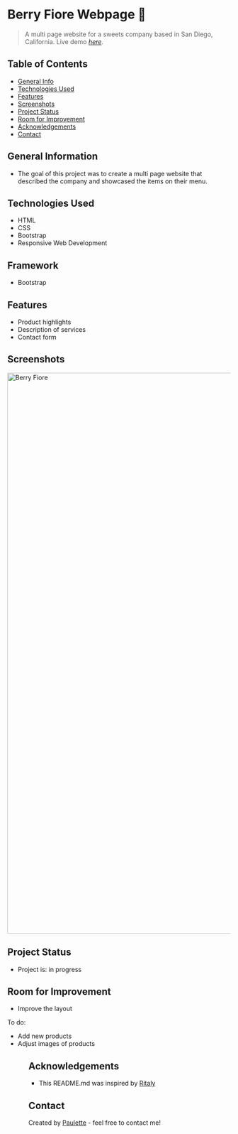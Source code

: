 # Berry Fiore Webpage 🌹
> A multi page website for a sweets company based in San Diego, California.
> Live demo [_here_](https://void321.github.io/Berry-Fiore/).

## Table of Contents
* [General Info](#general-information)
* [Technologies Used](#technologies-used)
* [Features](#features)
* [Screenshots](#screenshots)
* [Project Status](#project-status)
* [Room for Improvement](#room-for-improvement)
* [Acknowledgements](#acknowledgements)
* [Contact](#contact)


## General Information
<ul><li>The goal of this project was to create a multi page website that described the company and showcased the items on their menu.</li></ul>


## Technologies Used
<ul>
 <li>HTML</li>
<li>CSS </li>
<li>Bootstrap</li>
<li>Responsive Web Development
</li> </ul>

## Framework 
<ul>
  <li>Bootstrap</li></ul>
  


## Features

<ul>
  <li>Product highlights</li>
  <li> Description of services</li>
  <li>Contact form</li> </ul>


## Screenshots

<img width="1263" alt="Berry Fiore" src="https://user-images.githubusercontent.com/96970580/161271938-4f084513-9163-4b09-94bd-b412a37cc8fb.png">




## Project Status
<ul>
<li>Project is: in progress</li></ul>


## Room for Improvement
<ul>
        
<li>Improve the layout</li></ul>


To do:
<ul>
   <li>Add new products</li>
        <li>Adjust images of products</li><ul>

## Acknowledgements
 <ul><li>This README.md was inspired by <a href ="https://github.com/ritaly"> Ritaly</a></li></ul>

## Contact
Created by [Paulette](https://pzf.netlify.app/) - feel free to contact me!



















